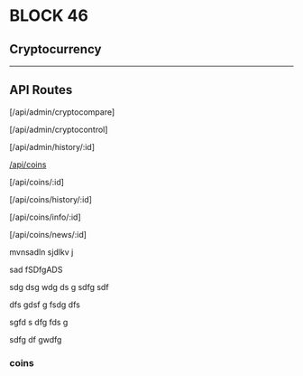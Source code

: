 # BLOCK 46
## Cryptocurrency 

---
## API Routes


[/api/admin/cryptocompare]

[/api/admin/cryptocontrol]

[/api/admin/history/:id]

[/api/coins](#coins)

[/api/coins/:id]

[/api/coins/history/:id]

[/api/coins/info/:id]

[/api/coins/news/:id]




mvnsadln sjdlkv j

sad
fSDfgADS

sdg
dsg
wdg
ds
g
sdfg
sdf

dfs
gdsf
g
fsdg
dfs

sgfd
s
dfg
fds
g

sdfg
df
gwdfg


### coins
